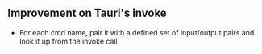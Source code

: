 ## Improvement on Tauri's invoke

- For each cmd name, pair it with a defined set of input/output pairs and look it up from the invoke call
